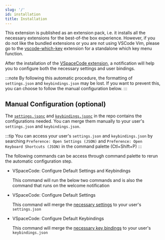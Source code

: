 ```yaml
---
slug: '/'
id: installation
title: Installation
---
```


This extension is published as an extension pack, i.e. it installs all the necessary extensions for the best-of-the box experience.
However, if you do not like the bundled extensions or you are not using VSCode Vim, please go to the
[vscode-which-key](https://github.com/VSpaceCode/vscode-which-key) extension for a standalone which key menu function.

After the installation of the
[VSpaceCode extension](https://marketplace.visualstudio.com/items?itemName=VSpaceCode.vspacecode),
a notification will help you to configure both the necessary settings and user bindings.

:::note
By following this automatic procedure, the formatting of `settings.json` and `keybindings.json` may be lost.
If you want to prevent this, you can choose to follow the manual configuration below.
:::

## Manual Configuration (optional)

The [`settings.jsonc`][settings] and [`keybindings.jsonc`][keybindings] in the repo contains the
configurations needed. You can merge them manually to your user's `settings.json` and `keybindings.json`.

:::tip
You can access your user's `settings.json` and `keybindings.json` by searching `Preference: Open Settings (JSON)`
and `Preference: Open Keyboard Shortcuts (JSON)` in the command palette (Ctl+Shift+P)
:::

The following commands can be access through command palette to rerun the automatic configuration step.

- VSpaceCode: Configure Default Settings and Keybindings

  This command will run the below two commands and is also the command that runs on the welcome notification

- VSpaceCode: Configure Default Settings

  This command will merge the [necessary settings][settings] to your user's `settings.json`

- VSpaceCode: Configure Default Keybindings

  This command will merge the [necessary key bindings][keybindings] to your user's `keybindings.json`

[settings]: https://github.com/VSpaceCode/VSpaceCode/blob/master/src/configuration/settings.jsonc
[keybindings]: https://github.com/VSpaceCode/VSpaceCode/blob/master/src/configuration/keybindings.jsonc
